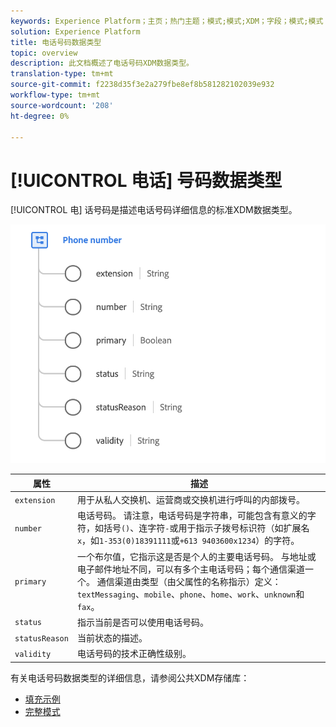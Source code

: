```yaml
---
keywords: Experience Platform；主页；热门主题；模式;模式;XDM；字段；模式;模式；电话号码；xdm:phoneNumber;datatype；数据类型；
solution: Experience Platform
title: 电话号码数据类型
topic: overview
description: 此文档概述了电话号码XDM数据类型。
translation-type: tm+mt
source-git-commit: f2238d35f3e2a279fbe8ef8b581282102039e932
workflow-type: tm+mt
source-wordcount: '208'
ht-degree: 0%

---
```



# [!UICONTROL 电话] 号码数据类型

[!UICONTROL 电] 话号码是描述电话号码详细信息的标准XDM数据类型。

<img src="../images/data-types/phone-number.png" width="600" /><br />

| 属性 | 描述 |
| --- | --- |
| `extension` | 用于从私人交换机、运营商或交换机进行呼叫的内部拨号。 |
| `number` | 电话号码。 请注意，电话号码是字符串，可能包含有意义的字符，如括号`()`、连字符`-`或用于指示子拨号标识符（如扩展名`x`，如`1-353(0)18391111`或`+613 9403600x1234`）的字符。 |
| `primary` | 一个布尔值，它指示这是否是个人的主要电话号码。 与地址或电子邮件地址不同，可以有多个主电话号码；每个通信渠道一个。 通信渠道由类型（由父属性的名称指示）定义：`textMessaging`、`mobile`、`phone`、`home`、`work`、`unknown`和`fax`。 |
| `status` | 指示当前是否可以使用电话号码。 |
| `statusReason` | 当前状态的描述。 |
| `validity` | 电话号码的技术正确性级别。 |

有关电话号码数据类型的详细信息，请参阅公共XDM存储库：

* [填充示例](https://github.com/adobe/xdm/blob/master/components/datatypes/phonenumber.example.1.json)
* [完整模式](https://github.com/adobe/xdm/blob/master/components/datatypes/phonenumber.schema.json)